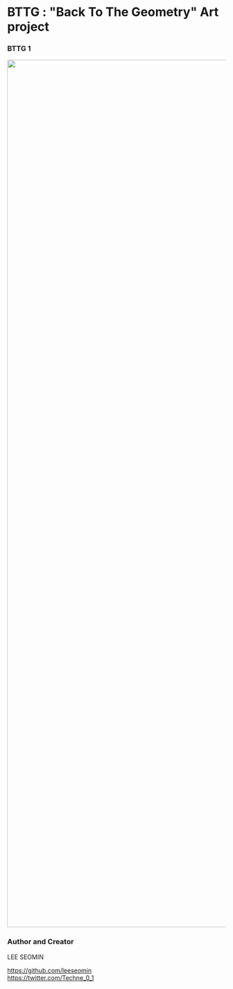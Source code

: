 # BTTG : "Back To The Geometry" Art project 

### BTTG 1

<img src="https://github.com/leeseomin/block/blob/main/block/28.png" width="2000">    



















 ### Author and Creator
 
 LEE SEOMIN
 
 https://github.com/leeseomin 
  <br/> 
 https://twitter.com/Techne_0_1
 
 
 
 
